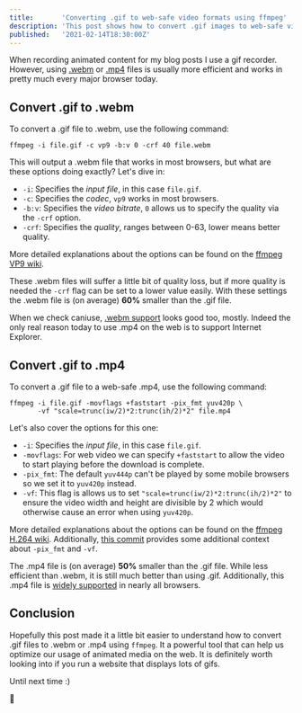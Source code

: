 ```yaml
---
title:       'Converting .gif to web-safe video formats using ffmpeg'
description: 'This post shows how to convert .gif images to web-safe video formats using ffmpeg cli. These formats produce smaller files which means less data to load!'
published:   '2021-02-14T18:30:00Z'
---
```


When recording animated content for my blog posts I use a gif recorder. However,
using [.webm](https://caniuse.com/?search=webm "View caniuse.com webm support") or [.mp4](https://caniuse.com/?search=mp4 "View caniuse.com mp4 support")
files is usually more efficient and works in pretty much every major browser today.

## Convert .gif to .webm

To convert a .gif file to .webm, use the following command:

~~~shell
ffmpeg -i file.gif -c vp9 -b:v 0 -crf 40 file.webm
~~~

This will output a .webm file that works in most browsers, but what are these options
doing exactly? Let's dive in:

- `-i`: Specifies the _input file_, in this case `file.gif`.
- `-c`: Specifies the _codec_, `vp9` works in most browsers.
- `-b:v`: Specifies the _video bitrate_, `0` allows us to specify the quality via the `-crf` option.
- `-crf`: Specifies the _quality_, ranges between 0-63, lower means better quality.

More detailed explanations about the options can be found on the [ffmpeg VP9 wiki](https://trac.ffmpeg.org/wiki/Encode/VP9 "Visit ffmpeg VP9 wiki").

These .webm files will suffer a little bit of quality loss, but if more quality is
needed the `-crf` flag can be set to a lower value easily. With these settings
the .webm file is (on average) **60%** smaller than the .gif file.

When we check caniuse, [.webm support](https://caniuse.com/?search=webm "View caniuse.com webm support") looks good too, mostly.
Indeed the only real reason today to use .mp4 on the web is to support Internet Explorer.

<Caniuse data={{{caniuse:webm}}} />

## Convert .gif to .mp4

To convert a .gif file to a web-safe .mp4, use the following command:

~~~shell
ffmpeg -i file.gif -movflags +faststart -pix_fmt yuv420p \
       -vf "scale=trunc(iw/2)*2:trunc(ih/2)*2" file.mp4
~~~

Let's also cover the options for this one:

- `-i`: Specifies the _input file_, in this case `file.gif`.
- `-movflags`: For web video we can specify `+faststart` to allow the video to start playing before the download is complete.
- `-pix_fmt`: The default `yuv444p` can't be played by some mobile browsers so we set it to `yuv420p` instead.
- `-vf`: This flag is allows us to set `"scale=trunc(iw/2)*2:trunc(ih/2)*2"` to ensure the video width and height are divisible by 2 which would otherwise cause an error when using `yuv420p`.

More detailed explanations about the options can be found on the [ffmpeg H.264 wiki](https://trac.ffmpeg.org/wiki/Encode/H.264 "Visit ffmpeg H.264 wiki").
Additionally, [this commit](https://github.com/manateelazycat/deepin-screen-recorder/commit/a49612faed28fc70a98aa117839cc67d96b99761 "Read details about pix_fmt and vf flags command line flags")
provides some additional context about `-pix_fmt` and `-vf`.

The .mp4 file is (on average) **50%** smaller than the .gif file. While less efficient
than .webm, it is still much better than using .gif. Additionally, this .mp4 file is [widely supported](https://caniuse.com/?search=mp4 "View caniuse.com mp4 support")
in nearly all browsers.

<Caniuse data={{{caniuse:mpeg4}}} />

## Conclusion

Hopefully this post made it a little bit easier to understand how to convert
.gif files to .webm or .mp4 using `ffmpeg`. It a powerful tool that can help us
optimize our usage of animated media on the web. It is definitely worth looking
into if you run a website that displays lots of gifs.

Until next time :)

:wave:
